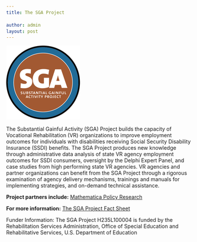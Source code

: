 ```yaml
---
title: The SGA Project

author: admin
layout: post
---
```


![SGA logo](/img/logos/SGA_F.png)

The Substantial Gainful Activity (SGA) Project builds the capacity of Vocational Rehabilitation (VR) organizations to improve employment outcomes for individuals with disabilities receiving Social Security Disability Insurance (SSDI) benefits. The SGA Project produces new knowledge through administrative data analysis of state VR agency employment outcomes for SSDI consumers, oversight by the Delphi Expert Panel, and case studies from high performing state VR agencies. VR agencies and partner organizations can benefit from the SGA Project through a rigorous examination of agency delivery mechanisms, trainings and manuals for implementing strategies, and on-demand technical assistance.

**Project partners include:**
[Mathematica Policy Research](http://www.mathematica-mpr.com/)

**For more information:**
[The SGA Project Fact Sheet](/pdf/sga.pdf)

Funder Information:
The SGA Project H235L100004 is funded by the Rehabilitation Services Administration, Office of Special Education and Rehabilitative Services, U.S. Department of Education
